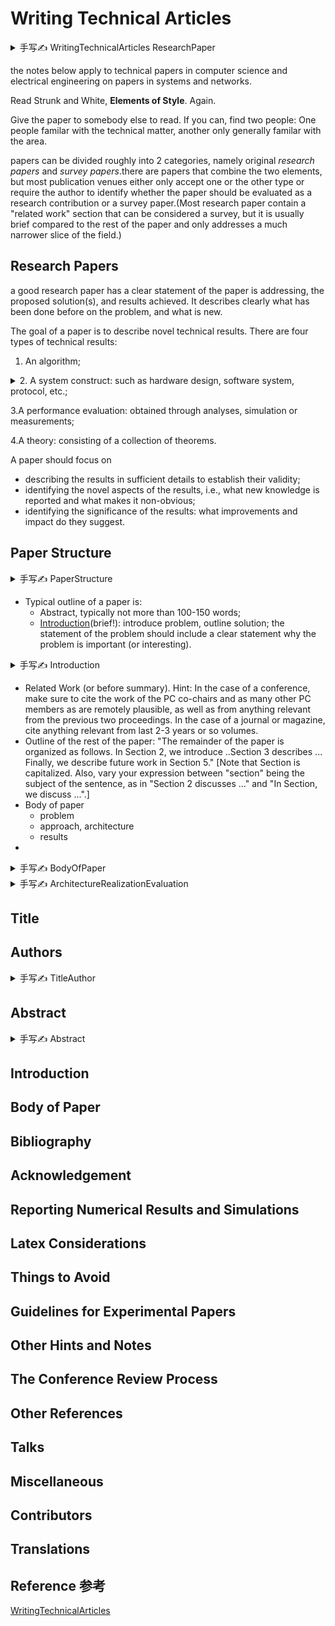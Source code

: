 # Writing Technical Articles 

<details>
<summary> 手写✍️ WritingTechnicalArticles ResearchPaper </summary>
        
![6891698647841_ pic_hd](https://github.com/ChenxingWang93/document-style-guide/assets/31954987/e96cad99-f84c-4589-9ab6-8968ecfb03eb)
</details>
        
the notes below apply to technical papers in computer science and electrical engineering on papers in systems and networks.

Read Strunk and White, **Elements of Style**. Again.


Give the paper to somebody else to read. If you can, find two people: One people familar with the technical matter, another only generally familar with the area.


papers can be divided roughly into 2 categories, namely original _research papers_ and _survey papers_.there are papers that combine the two elements, but most publication venues either only accept one or the other type or require the author to identify whether the paper should be evaluated as a research contribution or a survey paper.(Most research paper contain a "related work" section that can be considered a survey, but it is usually brief compared to the rest of the paper and only addresses a much narrower slice of the field.)


## Research Papers 
a good research paper has a clear statement of the paper is addressing, the proposed solution(s), and results achieved. It describes clearly what has been done before on the problem, and what is new.


The goal of a paper is to describe novel technical results. There are four types of technical results:

1. An algorithm;
<details>
<summary>2. A system construct: such as hardware design, software system, protocol, etc.; </summary>
        One goal of the paper is to ensure that the next person who designs a system like yours does not make the same mistakes and takes advantage of some of your best solutions. So make sure that the hard problems (and their solutions) are discussed and the non-obvious mistakes(and how to avoid them) are discussed (Craig Partridge)
</details>

  
  3.A performance evaluation: obtained through analyses, simulation or measurements;


  4.A theory: consisting of a collection of theorems.


A paper should focus on 

- describing the results in sufficient details to establish their validity;
- identifying the novel aspects of the results, i.e., what new knowledge is reported and what makes it non-obvious;
- identifying the significance of the results: what improvements and impact do they suggest.

## Paper Structure
<details>
        
<summary> 手写✍️ PaperStructure </summary>

![6901698647884_ pic_hd](https://github.com/ChenxingWang93/document-style-guide/assets/31954987/0ee34a8b-c40b-4d6a-828a-1d5cb30cec09)
</details>

- Typical outline of a paper is:
   - Abstract, typically not more than 100-150 words;
   - [Introduction](https://www.cs.columbia.edu/~hgs/etc/intro-style.html)(brief!): introduce problem, outline solution; the statement of the problem should include a clear statement why the problem is important (or interesting).

<details>
<summary> 手写✍️ Introduction </summary>
        
![6961698647921_ pic_hd](https://github.com/ChenxingWang93/document-style-guide/assets/31954987/5c19532f-b07a-426b-97ff-a4737575591a)
</details>

   - Related Work (or before summary). Hint: In the case of a conference, make sure to cite the work of the PC co-chairs and as many other PC members as are remotely plausible, as well as from anything relevant from the previous two proceedings. In the case of a journal or magazine, cite anything relevant from last 2-3 years or so volumes.
   - Outline of the rest of the paper: "The remainder of the paper is organized as follows. In Section 2, we introduce ..Section 3 describes ... Finally, we describe future work in Section 5." [Note that Section is capitalized. Also, vary your expression between "section" being the subject of the sentence, as in "Section 2 discusses ..." and "In Section, we discuss ...".]
   - Body of paper
     - problem
     - approach, architecture
     - results
   -  

<details>
<summary> 手写✍️ BodyOfPaper </summary>
        
![6951698647917_ pic_hd](https://github.com/ChenxingWang93/document-style-guide/assets/31954987/26c1d373-451a-49a4-b28a-bf94b6925352)
</details>

<details>
<summary> 手写✍️ ArchitectureRealizationEvaluation </summary>

![6911698647888_ pic_hd](https://github.com/ChenxingWang93/document-style-guide/assets/31954987/772af7c4-fdaa-4ef4-92db-37a7dd1cf10d)
</details>

## Title 

## Authors

<details>
<summary> 手写✍️ TitleAuthor </summary>

![6921698647893_ pic_hd](https://github.com/ChenxingWang93/document-style-guide/assets/31954987/ac65f152-0866-4f93-8c78-661565555596)
</details>

## Abstract
<details>
<summary> 手写✍️ Abstract </summary>
        
![6941698647909_ pic_hd](https://github.com/ChenxingWang93/document-style-guide/assets/31954987/91249526-05ea-447e-9aa2-f1839d583753)

</details>
        
## Introduction 

## Body of Paper

## Bibliography

## Acknowledgement

## Reporting Numerical Results and Simulations

## Latex Considerations

## Things to Avoid 

## Guidelines for Experimental Papers

## Other Hints and Notes

## The Conference Review Process

## Other References

## Talks

## Miscellaneous

## Contributors

## Translations

## Reference 参考
[WritingTechnicalArticles](https://www.cs.columbia.edu/~hgs/etc/writing-style.html)
